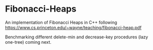 Fibonacci-Heaps
===============

An implementation of Fibonacci Heaps in C++ following https://www.cs.princeton.edu/~wayne/teaching/fibonacci-heap.pdf

Benchmarking different delete-min and decrease-key procedures (lazy one-tree) coming next.
